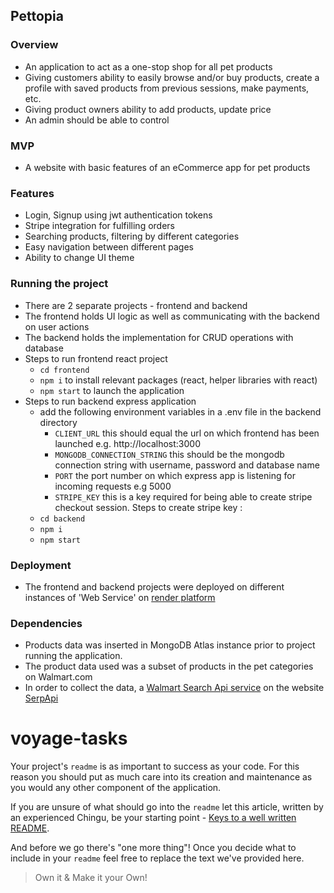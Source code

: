 ## Pettopia
### Overview
- An application to act as a one-stop shop for all pet products
- Giving customers ability to easily browse and/or buy products, create a profile with saved products from previous sessions, make payments, etc.
- Giving product owners ability to add products, update price
- An admin should be able to control

### MVP
- A website with basic features of an eCommerce app for pet products

### Features 
- Login, Signup using jwt authentication tokens
- Stripe integration for fulfilling orders
- Searching products, filtering by different categories
- Easy navigation between different pages
- Ability to change UI theme

### Running the project
- There are 2 separate projects - frontend and backend
- The frontend holds UI logic as well as communicating with the backend on user actions
- The backend holds the implementation for CRUD operations with database
- Steps to run frontend react project
  - `cd frontend`
  - `npm i` to install relevant packages (react, helper libraries with react)
  - `npm start` to launch the application
- Steps to run backend express application
  - add the following environment variables in a .env file in the backend directory
    - `CLIENT_URL` this should equal the url on which frontend has been launched e.g. http://localhost:3000
    - `MONGODB_CONNECTION_STRING` this should be the mongodb connection string with username, password and database name
    - `PORT` the port number on which express app is listening for incoming requests e.g 5000
    - `STRIPE_KEY` this is a key required for being able to create stripe checkout session. Steps to create stripe key :
  - `cd backend`
  - `npm i`
  - `npm start`

### Deployment
- The frontend and backend projects were deployed on different instances of 'Web Service' on [render platform](https://render.com/docs/web-services)

### Dependencies
- Products data was inserted in MongoDB Atlas instance prior to project running the application. 
- The product data used was a subset of products in the pet categories on Walmart.com
- In order to collect the data, a [Walmart Search Api service](https://serpapi.com/walmart-search-api) on the website [SerpApi](https://serpapi.com/walmart-search-api)  

# voyage-tasks

Your project's `readme` is as important to success as your code. For 
this reason you should put as much care into its creation and maintenance
as you would any other component of the application.

If you are unsure of what should go into the `readme` let this article,
written by an experienced Chingu, be your starting point - 
[Keys to a well written README](https://tinyurl.com/yk3wubft).

And before we go there's "one more thing"! Once you decide what to include
in your `readme` feel free to replace the text we've provided here.

> Own it & Make it your Own!
